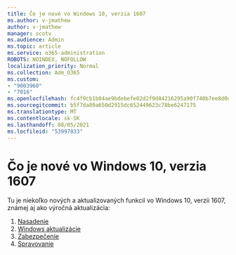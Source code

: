 ```yaml
---
title: Čo je nové vo Windows 10, verzia 1607
ms.author: v-jmathew
author: v-jmathew
manager: scotv
ms.audience: Admin
ms.topic: article
ms.service: o365-administration
ROBOTS: NOINDEX, NOFOLLOW
localization_priority: Normal
ms.collection: Adm_O365
ms.custom:
- "9003960"
- "7016"
ms.openlocfilehash: fc4f9cb1b04ae9bdebefe02d2f9d84216295a90f740b7ee8d0d7e92e478f3357
ms.sourcegitcommit: b5f7da89a650d2915dc652449623c78be6247175
ms.translationtype: MT
ms.contentlocale: sk-SK
ms.lasthandoff: 08/05/2021
ms.locfileid: "53997833"
---
```

# <a name="whats-new-in-windows-10-version-1607"></a>Čo je nové vo Windows 10, verzia 1607

Tu je niekoľko nových a aktualizovaných funkcií vo Windows 10, verzii 1607, známej aj ako výročná aktualizácia:

1. [Nasadenie](https://go.microsoft.com/fwlink/?linkid=2114462)
2. [Windows aktualizácie](https://go.microsoft.com/fwlink/?linkid=2114463)
3. [Zabezpečenie](https://go.microsoft.com/fwlink/?linkid=2114270)
4. [Spravovanie](https://go.microsoft.com/fwlink/?linkid=2114271)

